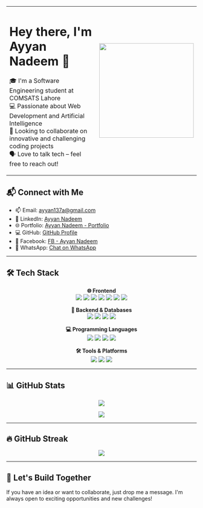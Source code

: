 <table>
<tr>
<td>

# Hey there, I'm Ayyan Nadeem 👋

🎓 I'm a Software Engineering student at COMSATS Lahore  
💻 Passionate about Web Development and Artificial Intelligence  
🤝 Looking to collaborate on innovative and challenging coding projects  
🗣️ Love to talk tech – feel free to reach out!

</td>
<td>
<img src="https://th.bing.com/th/id/R.66991b500ab8c9093de12a76e61b9250?rik=iSpkhfMEWUTFhQ&pid=ImgRaw&r=0" width="250"/>
</td>
</tr>
</table>

## 📬 Connect with Me
- 📫 Email: [ayyan137a@gmail.com](mailto:ayyan137a@gmail.com)  
- 💼 LinkedIn: [Ayyan Nadeem](https://www.linkedin.com/in/ayyan-nadeem-a1bb9795/)  
- 🌐 Portfolio: [Ayyan Nadeem - Portfolio](https://ayyan-nadeem.netlify.app/)  
- 💻 GitHub: [GitHub Profile](https://github.com/AyyanNadeem01)  
- 📘 Facebook: [FB - Ayyan Nadeem](https://www.facebook.com/OfficialAyyanNadeem/)  
- 📱 WhatsApp: [Chat on WhatsApp](https://wa.me/923174259244)

---

## 🛠️ Tech Stack

<p align="center">
  <b>🌐 Frontend</b><br/>
  <img src="https://img.shields.io/badge/-HTML5-E34F26?style=flat&logo=html5&logoColor=white"/>
  <img src="https://img.shields.io/badge/-CSS3-1572B6?style=flat&logo=css3"/>
  <img src="https://img.shields.io/badge/-JavaScript-F7DF1E?style=flat&logo=javascript&logoColor=black"/>
  <img src="https://img.shields.io/badge/-React-61DAFB?style=flat&logo=react"/>
  <img src="https://img.shields.io/badge/-Bootstrap-563D7C?style=flat&logo=bootstrap"/>
  <img src="https://img.shields.io/badge/-TailwindCSS-06B6D4?style=flat&logo=tailwind-css"/>
  <img src="https://img.shields.io/badge/-jQuery-0769AD?style=flat&logo=jquery"/>
</p>

<p align="center">
  <b>🧠 Backend & Databases</b><br/>
  <img src="https://img.shields.io/badge/-Node.js-339933?style=flat&logo=node.js"/>
  <img src="https://img.shields.io/badge/-Express.js-000000?style=flat&logo=express"/>
  <img src="https://img.shields.io/badge/-MongoDB-47A248?style=flat&logo=mongodb"/>
  <img src="https://img.shields.io/badge/-SQL%20Server-CC2927?style=flat&logo=microsoft-sql-server"/>
</p>

<p align="center">
  <b>💻 Programming Languages</b><br/>
  <img src="https://img.shields.io/badge/-Python-3776AB?style=flat&logo=python"/>
  <img src="https://img.shields.io/badge/-Java-007396?style=flat&logo=java"/>
  <img src="https://img.shields.io/badge/-C-00599C?style=flat&logo=c"/>
  <img src="https://img.shields.io/badge/-C++-00599C?style=flat&logo=c%2B%2B"/>
</p>

<p align="center">
  <b>🛠 Tools & Platforms</b><br/>
  <img src="https://img.shields.io/badge/-Git-F05032?style=flat&logo=git"/>
  <img src="https://img.shields.io/badge/-GitHub-181717?style=flat&logo=github"/>
  <img src="https://img.shields.io/badge/-VS%20Code-007ACC?style=flat&logo=visual-studio-code"/>
</p>

---

## 📊 GitHub Stats

<p align="center">
  <img src="https://github-readme-stats.vercel.app/api?username=AyyanNadeem01&show_icons=true&theme=radical"/>
</p>

<p align="center">
  <img src="https://github-readme-stats.vercel.app/api/top-langs/?username=AyyanNadeem01&layout=compact&theme=radical"/>
</p>

---

## 🔥 GitHub Streak

<p align="center">
  <img src="https://github-readme-streak-stats.herokuapp.com/?user=AyyanNadeem01&theme=radical"/>
</p>

---

## 🚀 Let's Build Together
If you have an idea or want to collaborate, just drop me a message. I'm always open to exciting opportunities and new challenges!
